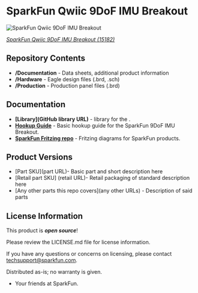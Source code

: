 SparkFun Qwiic 9DoF IMU  Breakout
========================================

![SparkFun Qwiic 9DoF IMU  Breakout](https://cdn.sparkfun.com/assets/parts/1/3/5/9/8/15182-SparkFun_9DoF_IMU_Breakout_-_ICM-20948__Qwiic_-01a.jpg)

[*SparkFun Qwiic 9DoF IMU  Breakout (15182)*](https://www.sparkfun.com/products/15182)

<Basic description of the part.>

Repository Contents
-------------------

* **/Documentation** - Data sheets, additional product information
* **/Hardware** - Eagle design files (.brd, .sch)
* **/Production** - Production panel files (.brd)

Documentation
--------------
* **[Library](GitHub library URL)** - <LANGUAGE> library for the <PRODUCT NAME>.
* **[Hookup Guide](https://learn.sparkfun.com/tutorials/sparkfun-9dof-imu-breakout-hookup-guide)** - Basic hookup guide for the SparkFun 9DoF IMU Breakout.
* **[SparkFun Fritzing repo](https://github.com/sparkfun/Fritzing_Parts)** - Fritzing diagrams for SparkFun products.

Product Versions
----------------
* [Part SKU](part URL)- Basic part and short description here
* [Retail part SKU] (retail URL)- Retail packaging of standard description here
* [Any other parts this repo covers](any other URLs) - Description of said parts

License Information
-------------------

This product is _**open source**_! 

Please review the LICENSE.md file for license information. 

If you have any questions or concerns on licensing, please contact techsupport@sparkfun.com.

Distributed as-is; no warranty is given.

- Your friends at SparkFun.

_<COLLABORATION CREDIT>_
